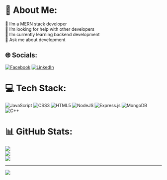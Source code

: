 # 💫 About Me:
🔭 I’m a MERN stack developer<br>🤝 I’m looking for help with other developers<br>🌱 I’m currently learning backend development<br>💬 Ask me about  development<br>


## 🌐 Socials:
[![Facebook](https://img.shields.io/badge/Facebook-%231877F2.svg?logo=Facebook&logoColor=white)](https://facebook.com/https://www.facebook.com/profile.php?id=100083536098671) [![LinkedIn](https://img.shields.io/badge/LinkedIn-%230077B5.svg?logo=linkedin&logoColor=white)](https://linkedin.com/in/linkedin.com/in/sibu-chanda) 

# 💻 Tech Stack:
![JavaScript](https://img.shields.io/badge/javascript-%23323330.svg?style=for-the-badge&logo=javascript&logoColor=%23F7DF1E) ![CSS3](https://img.shields.io/badge/css3-%231572B6.svg?style=for-the-badge&logo=css3&logoColor=white) ![HTML5](https://img.shields.io/badge/html5-%23E34F26.svg?style=for-the-badge&logo=html5&logoColor=white) ![NodeJS](https://img.shields.io/badge/node.js-6DA55F?style=for-the-badge&logo=node.js&logoColor=white) ![Express.js](https://img.shields.io/badge/express.js-%23404d59.svg?style=for-the-badge&logo=express&logoColor=%2361DAFB) ![MongoDB](https://img.shields.io/badge/MongoDB-%234ea94b.svg?style=for-the-badge&logo=mongodb&logoColor=white) ![C++](https://img.shields.io/badge/c++-%2300599C.svg?style=for-the-badge&logo=c%2B%2B&logoColor=white)   
# 📊 GitHub Stats: 
![](https://github-readme-stats.vercel.app/api?username=Sibuchanda&theme=synthwave&hide_border=false&include_all_commits=false&count_private=true)<br/>
![](https://github-readme-streak-stats.herokuapp.com/?user=Sibuchanda&theme=synthwave&hide_border=false)<br/>
![](https://github-readme-stats.vercel.app/api/top-langs/?username=Sibuchanda&theme=synthwave&hide_border=false&include_all_commits=false&count_private=true&layout=compact)

---
[![](https://visitcount.itsvg.in/api?id=Sibuchanda&icon=0&color=0)](https://visitcount.itsvg.in)

<!-- Proudly created with GPRM ( https://gprm.itsvg.in ) -->
